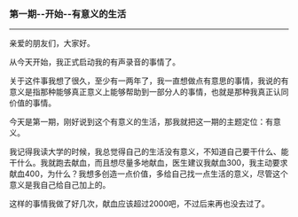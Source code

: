 ### 第一期--开始--有意义的生活

---

亲爱的朋友们，大家好。

从今天开始，我正式启动我的有声录音的事情了。

关于这件事我想了很久，至少有一两年了，我一直想做点有意思的事情，我说的有意义是指那种能够真正意义上能够帮助到一部分人的事情，也就是那种我真正认同价值的事情。

今天是第一期，刚好说到这个有意义的生活，那我就把这一期的主题定位：有意义。

我记得我读大学的时候，我总觉得自己的生活没有意义，不知道自己要干什么、能干什么。我就跑去献血，而且想尽量多地献血，医生建议我献血300，我主动要求献血400，为什么？我想多创造一点价值，多给自己找一点生活的意义，尽管这个意义是我自己给自己加上的。

这样的事情我做了好几次，献血应该超过2000吧，不过后来再也没去过了。

